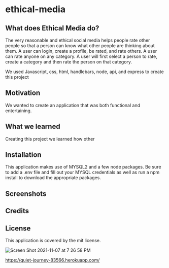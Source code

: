 # ethical-media

## What does Ethical Media do?

The very reasonable and ethical social media helps people rate other people so that a person can know what other people are thinking about them. A user can login, create a profile, be rated, and rate others. A user can rate anyone on any category. A user will first select a person to rate, create a category and then rate the person on that category.

We used Javascript, css, html, handlebars, node, api, and express to create this project

## Motivation

We wanted to create an application that was both functional and entertaining.

## What we learned

Creating this project we learned how other

## Installation
This application makes use of MYSQL2 and a few node packages. Be sure to add a .env file and fill out your MYSQL credentials as well as run a npm install to download the appropriate packages. 

## Screenshots

## Credits

## License
 This application is covered by the mit license. 
 
![Screen Shot 2021-11-07 at 7 26 58 PM](https://user-images.githubusercontent.com/87509934/140674867-2e8d3f3c-936b-49d6-bb2a-c46756e65730.png)

https://quiet-journey-83566.herokuapp.com/
